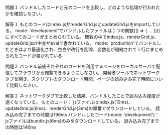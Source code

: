 問題１
バンドルしたコードと元のコードを比較し、どのような処理が行われたかを確認しなさい。

解答１
もとのコードはindex.jsがrenderGrid.jsとupdateGrid.jsをimportしている。
mode: 'development'でバンドルしたファイルは１つの関数(() => { ... })()にすべてのコードがまとめられている。
関数の中でindex.js、renderGrid.js、updateGrid.jsの中身がevalで書かれている。
mode: 'production'でバンドルしたときはより最適化され、空白や改行を削除、変数名が短縮されて１行にまとめられたコードが書かれている

問題２
バンドル前後それぞれのコードを利用するページをローカルサーバで配信してブラウザから閲覧できるようにしなさい。
開発者ツールでネットワークタブを開き、スクリプトのダウンロード時間、ページの読み込み完了時間について比較しなさい。

解答２
ネットワークタブで比較した結果、バンドルしたことで読み込み速度が速くなっている。
もとのコード：
jsファイルはindex.js(10ms)、updateGrid.js(6ms)、renderGrid.js(3ms)の順番でダウンロードしている。
読み込み完了までの時間は196ms
バンドルしたコード(mode: 'development')：
jsファイルはbundle.js(6ms)のみをダウンロードしている。
読み込み完了までの時間は146ms